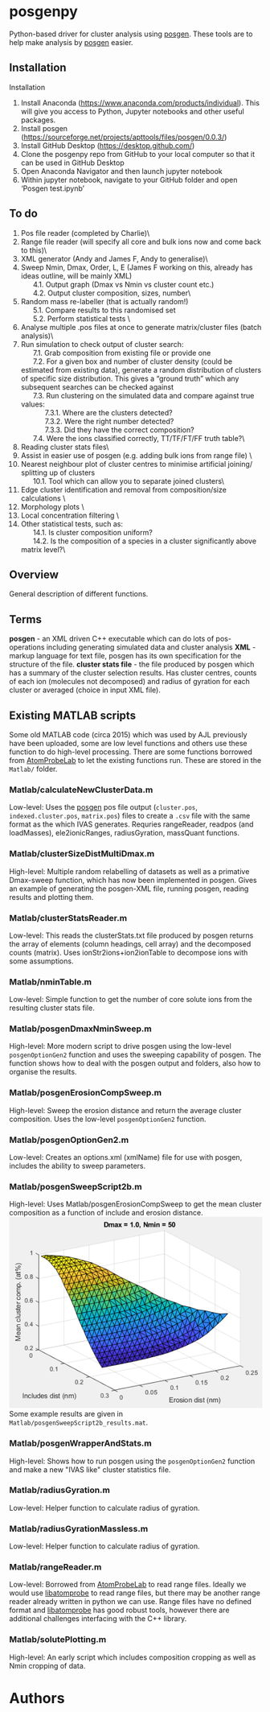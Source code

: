# posgenpy
Python-based driver for cluster analysis using [posgen](http://apttools.sourceforge.net). These tools are to help make analysis by [posgen](http://apttools.sourceforge.net) easier.
## Installation 
Installation
1.	Install Anaconda (https://www.anaconda.com/products/individual). This will give you access to Python, Jupyter notebooks and other useful packages.
2.	Install posgen (https://sourceforge.net/projects/apttools/files/posgen/0.0.3/) 
3.	Install GitHub Desktop (https://desktop.github.com/)
4.	Clone the posgenpy repo from GitHub to your local computer so that it can be used in GitHub Desktop
5.	Open Anaconda Navigator and then launch jupyter notebook
6.	Within jupyter notebook, navigate to your GitHub folder and open ‘Posgen test.ipynb’

## To do

1.	Pos file reader (completed by Charlie)\
2.	Range file reader (will specify all core and bulk ions now and come back to this)\
3.	XML generator (Andy and James F, Andy to generalise)\
4.	Sweep Nmin, Dmax, Order, L, E (James F working on this, already has ideas outline, will be mainly XML)\
&nbsp;&nbsp;&nbsp;&nbsp;&nbsp;&nbsp;4.1.	Output graph (Dmax vs Nmin vs cluster count etc.) \
&nbsp;&nbsp;&nbsp;&nbsp;&nbsp;&nbsp;4.2.	Output cluster composition, sizes, number\ 
5.	Random mass re-labeller (that is actually random!) \
&nbsp;&nbsp;&nbsp;&nbsp;&nbsp;&nbsp;5.1.	Compare results to this randomised set \
&nbsp;&nbsp;&nbsp;&nbsp;&nbsp;&nbsp;5.2.	Perform statistical tests \
6.	Analyse multiple .pos files at once to generate matrix/cluster files (batch analysis)\
7.	Run simulation to check output of cluster search: \
&nbsp;&nbsp;&nbsp;&nbsp;&nbsp;&nbsp;7.1.	Grab composition from existing file or provide one \
&nbsp;&nbsp;&nbsp;&nbsp;&nbsp;&nbsp;7.2.	For a given box and number of cluster density (could be estimated from existing data), generate a random distribution of clusters of specific size distribution. This gives a “ground truth” which any subsequent searches can be checked against \
&nbsp;&nbsp;&nbsp;&nbsp;&nbsp;&nbsp;7.3.	Run clustering on the simulated data and compare against true values:\
&nbsp;&nbsp;&nbsp;&nbsp;&nbsp;&nbsp;&nbsp;&nbsp;&nbsp;&nbsp;&nbsp;&nbsp;7.3.1.	Where are the clusters detected? \
&nbsp;&nbsp;&nbsp;&nbsp;&nbsp;&nbsp;&nbsp;&nbsp;&nbsp;&nbsp;&nbsp;&nbsp;7.3.2.	Were the right number detected? \
&nbsp;&nbsp;&nbsp;&nbsp;&nbsp;&nbsp;&nbsp;&nbsp;&nbsp;&nbsp;&nbsp;&nbsp;7.3.3.	Did they have the correct composition? \
&nbsp;&nbsp;&nbsp;&nbsp;&nbsp;&nbsp;7.4.	Were the ions classified correctly, TT/TF/FT/FF truth table?\
8.	Reading cluster stats files\
9.	Assist in easier use of posgen (e.g. adding bulk ions from range file) \
10.	Nearest neighbour plot of cluster centres to minimise artificial joining/ splitting up of clusters \
&nbsp;&nbsp;&nbsp;&nbsp;&nbsp;&nbsp;10.1.	Tool which can allow you to separate joined clusters\
11.	Edge cluster identification and removal from composition/size calculations \
12.	Morphology plots \
13.	Local concentration filtering \
14.	Other statistical tests, such as: \
&nbsp;&nbsp;&nbsp;&nbsp;&nbsp;&nbsp;14.1.	Is cluster composition uniform? \
&nbsp;&nbsp;&nbsp;&nbsp;&nbsp;&nbsp;14.2.	Is the composition of a species in a cluster significantly above matrix level?\

## Overview
General description of different functions.
## Terms
**posgen** - an XML driven C++ executable which can do lots of pos-operations including generating simulated data and cluster analysis
**XML** - markup language for text file, posgen has its own specification for the structure of the file.
**cluster stats file** - the file produced by posgen which has a summary of the cluster selection results. Has cluster centres, counts of each ion (molecules not decomposed) and radius of gyration for each cluster or averaged (choice in input XML file).
## Existing MATLAB scripts
Some old MATLAB code (circa 2015) which was used by AJL previously have been uploaded, some are low level functions and others use these function to do high-level processing. There are some functions borrowed from [AtomProbeLab](http://AtomProbeLab.sourceforge.net) to let the existing functions run. These are stored in the `Matlab/` folder.
### Matlab/calculateNewClusterData.m
Low-level: Uses the [posgen](http://apttools.sourceforge.net) pos file output (`cluster.pos`, `indexed.cluster.pos`, `matrix.pos`) files to create a `.csv` file with the same format as the which IVAS generates.
Requries rangeReader, readpos (and loadMasses), ele2ionicRanges, radiusGyration, massQuant functions.
### Matlab/clusterSizeDistMultiDmax.m
High-level: Multiple random relabelling of datasets as well as a primative Dmax-sweep function, which has now been implemented in posgen. Gives an example of generating the posgen-XML file, running posgen, reading results and plotting them.
### Matlab/clusterStatsReader.m
Low-level: This reads the clusterStats.txt file produced by posgen returns the array of elements (column headings, cell array) and the decomposed counts (matrix). Uses ionStr2ions+ion2ionTable to decompose ions with some assumptions.
### Matlab/nminTable.m
Low-level: Simple function to get the number of core solute ions from the resulting cluster stats file.
### Matlab/posgenDmaxNminSweep.m
High-level: More modern script to drive posgen using the low-level `posgenOptionGen2` function and uses the sweeping capability of posgen. The function shows how to deal with the posgen output and folders, also how to organise the results.
### Matlab/posgenErosionCompSweep.m
High-level: Sweep the erosion distance and return the average cluster composition. Uses the low-level `posgenOptionGen2` function.
### Matlab/posgenOptionGen2.m
Low-level: Creates an options.xml (xmlName) file for use with posgen, includes the ability to sweep parameters.
### Matlab/posgenSweepScript2b.m
High-level: Uses Matlab/posgenErosionCompSweep to get the mean cluster composition as a function of include and erosion distance.
![Sweeping includes and erosion to get cluster composition](docs/ML_posgenSweepScript2b.PNG)
Some example results are given in `Matlab/posgenSweepScript2b_results.mat`.
### Matlab/posgenWrapperAndStats.m
High-level: Shows how to run posgen using the `posgenOptionGen2` function and make a new "IVAS like" cluster statistics file.
### Matlab/radiusGyration.m
Low-level: Helper function to calculate radius of gyration.
### Matlab/radiusGyrationMassless.m
Low-level: Helper function to calculate radius of gyration.
### Matlab/rangeReader.m
Low-level: Borrowed from [AtomProbeLab](http://AtomProbeLab.sourceforge.net) to read range files. Ideally we would use [libatomprobe](https://bitbucket.org/mycae_gmx/libatomprobe/src/default/) to read range files, but there may be another range reader already written in python we can use. Range files have no defined format and [libatomprobe](https://bitbucket.org/mycae_gmx/libatomprobe/src/default/) has good robust tools, however there are additional challenges interfacing with the C++ library.
### Matlab/solutePlotting.m
High-level: An early script which includes composition cropping as well as Nmin cropping of data.

# Authors
